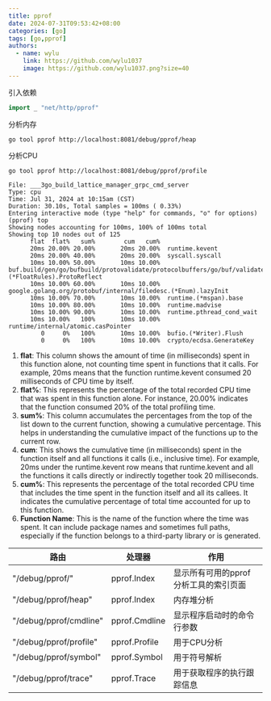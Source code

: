 ```yaml
---
title: pprof
date: 2024-07-31T09:53:42+08:00
categories: [go]
tags: [go,pprof]
authors:
  - name: wylu
    link: https://github.com/wylu1037
    image: https://github.com/wylu1037.png?size=40
---
```

引入依赖
```go
import _ "net/http/pprof"
```

分析内存
```shell
go tool pprof http://localhost:8081/debug/pprof/heap
```

分析CPU
```shell
go tool pprof http://localhost:8081/debug/pprof/profile
```


```shell
File: ___3go_build_lattice_manager_grpc_cmd_server
Type: cpu
Time: Jul 31, 2024 at 10:15am (CST)
Duration: 30.10s, Total samples = 100ms ( 0.33%)
Entering interactive mode (type "help" for commands, "o" for options)
(pprof) top
Showing nodes accounting for 100ms, 100% of 100ms total
Showing top 10 nodes out of 125
      flat  flat%   sum%        cum   cum%
      20ms 20.00% 20.00%       20ms 20.00%  runtime.kevent
      20ms 20.00% 40.00%       20ms 20.00%  syscall.syscall
      10ms 10.00% 50.00%       10ms 10.00%  buf.build/gen/go/bufbuild/protovalidate/protocolbuffers/go/buf/validate.(*FloatRules).ProtoReflect
      10ms 10.00% 60.00%       10ms 10.00%  google.golang.org/protobuf/internal/filedesc.(*Enum).lazyInit
      10ms 10.00% 70.00%       10ms 10.00%  runtime.(*mspan).base
      10ms 10.00% 80.00%       10ms 10.00%  runtime.madvise
      10ms 10.00% 90.00%       10ms 10.00%  runtime.pthread_cond_wait
      10ms 10.00%   100%       10ms 10.00%  runtime/internal/atomic.casPointer
         0     0%   100%       10ms 10.00%  bufio.(*Writer).Flush
         0     0%   100%       10ms 10.00%  crypto/ecdsa.GenerateKey
```

1. **flat**: This column shows the amount of time (in milliseconds) spent in this function alone, not counting time spent in functions that it calls. For example, 20ms means that the function runtime.kevent consumed 20 milliseconds of CPU time by itself. 
2. **flat%**: This represents the percentage of the total recorded CPU time that was spent in this function alone. For instance, 20.00% indicates that the function consumed 20% of the total profiling time. 
3. **sum%**: This column accumulates the percentages from the top of the list down to the current function, showing a cumulative percentage. This helps in understanding the cumulative impact of the functions up to the current row. 
4. **cum**: This shows the cumulative time (in milliseconds) spent in the function itself and all functions it calls (i.e., inclusive time). For example, 20ms under the runtime.kevent row means that runtime.kevent and all the functions it calls directly or indirectly together took 20 milliseconds. 
5. **cum%**: This represents the percentage of the total recorded CPU time that includes the time spent in the function itself and all its callees. It indicates the cumulative percentage of total time accounted for up to this function. 
6. **Function Name**: This is the name of the function where the time was spent. It can include package names and sometimes full paths, especially if the function belongs to a third-party library or is generated.



| 路由                     | 处理器           | 作用                    |
|------------------------|---------------|-----------------------|
| "/debug/pprof/"        | pprof.Index   | 显示所有可用的pprof分析工具的索引页面 |
| "/debug/pprof/heap"    | pprof.Index   | 内存堆分析                 |
| "/debug/pprof/cmdline" | pprof.Cmdline | 显示程序启动时的命令行参数         |
| "/debug/pprof/profile" | pprof.Profile | 用于CPU分析               |
| "/debug/pprof/symbol"  | pprof.Symbol  | 用于符号解析                |
| "/debug/pprof/trace"   | pprof.Trace   | 用于获取程序的执行跟踪信息         |
